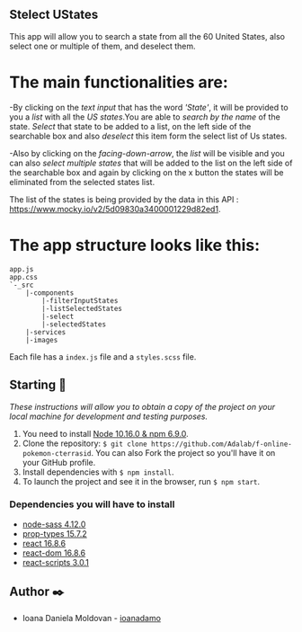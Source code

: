 
## Stelect UStates 

This app will allow you to search a state from all the 60 United States, also select one or multiple of them, and deselect them. 

# The main functionalities are:

-By clicking on the *text input*  that has the word *'State'*, it will be provided to you a *list* with all the *US states*.You are able to *search by the name* of the state. *Select* that state to be added to a list, on the left side of the searchable box and also *deselect* this item form the select list of Us states.

-Also by clicking on the *facing-down-arrow*, the *list* will be visible and you can also *select multiple states* that will be added to the list on the left side of the searchable box and again by clicking on the x button the states will be eliminated from the selected states list.

The list of the states is being provided by the data in this API : https://www.mocky.io/v2/5d09830a3400001229d82ed1.

# The app structure looks like this:

```
app.js
app.css
`-_src
    |-components
        |-filterInputStates
        |-listSelectedStates
        |-select
        |-selectedStates
    |-services
    |-images
```

Each file has a `index.js` file and a `styles.scss` file.

## Starting 🚀
_These instructions will allow you to obtain a copy of the project on your local machine for development and testing purposes._
1. You need to install [Node 10.16.0 & npm 6.9.0](https://nodejs.org/es/download/).
2. Clone the repository: `$ git clone https://github.com/Adalab/f-online-pokemon-cterrasid`. You can also Fork the project so you'll have it on your GitHub profile.
3. Install dependencies with `$ npm install`.
4. To launch the project and see it in the browser, run `$ npm start`.

### Dependencies you will have to install
- [node-sass 4.12.0](https://www.npmjs.com/package/node-sass)
- [prop-types 15.7.2](https://www.npmjs.com/package/prop-types)
- [react 16.8.6](https://www.npmjs.com/package/react)
- [react-dom 16.8.6](https://www.npmjs.com/package/react-dom)
- [react-scripts 3.0.1](https://www.npmjs.com/package/react-scripts)

## Author ✒️
- Ioana Daniela Moldovan - [ioanadamo](https://www.linkedin.com/ioanadamo/)

